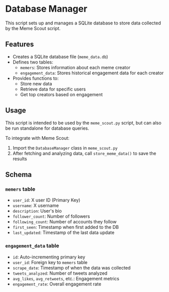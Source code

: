 # Database Manager

This script sets up and manages a SQLite database to store data collected by the Meme Scout script.

## Features

- Creates a SQLite database file (`meme_data.db`)
- Defines two tables:
  - `memers`: Stores information about each meme creator
  - `engagement_data`: Stores historical engagement data for each creator
- Provides functions to:
  - Store new data
  - Retrieve data for specific users
  - Get top creators based on engagement

## Usage

This script is intended to be used by the `meme_scout.py` script, but can also be run standalone for database queries.

To integrate with Meme Scout:
1. Import the `DatabaseManager` class in `meme_scout.py`
2. After fetching and analyzing data, call `store_meme_data()` to save the results

## Schema

### `memers` table
- `user_id`: X user ID (Primary Key)
- `username`: X username
- `description`: User's bio
- `follower_count`: Number of followers
- `following_count`: Number of accounts they follow
- `first_seen`: Timestamp when first added to the DB
- `last_updated`: Timestamp of the last data update

### `engagement_data` table
- `id`: Auto-incrementing primary key
- `user_id`: Foreign key to `memers` table
- `scrape_date`: Timestamp of when the data was collected
- `tweets_analyzed`: Number of tweets analyzed
- `avg_likes`, `avg_retweets`, etc.: Engagement metrics
- `engagement_rate`: Overall engagement rate
